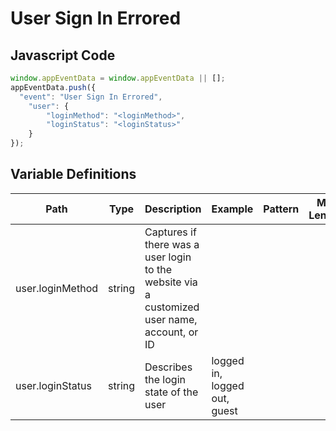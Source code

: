 # User Sign In Errored

### 

## Javascript Code
```js
window.appEventData = window.appEventData || [];
appEventData.push({
  "event": "User Sign In Errored",
    "user": {
        "loginMethod": "<loginMethod>",
        "loginStatus": "<loginStatus>"
    }
});
```

## Variable Definitions

|Path|Type|Description|Example|Pattern|Min Length|Max Length|Minimum|Maximum|Multiple Of|
| --- | --- | --- | --- | --- | --- | --- | --- | --- | --- |
|user.loginMethod|string|Captures if there was a user login to the website via a customized user name, account, or ID||||||||
|user.loginStatus|string|Describes the login state of the user|logged in, logged out, guest|||||||




